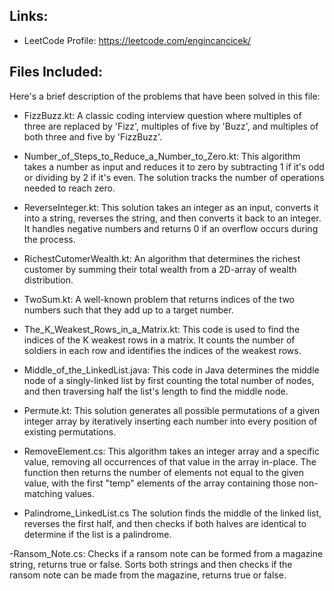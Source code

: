 ## Links:

- LeetCode Profile: https://leetcode.com/engincancicek/


## Files Included:
Here's a brief description of the problems that have been solved in this file:

- FizzBuzz.kt: A classic coding interview question where multiples of three are replaced by 'Fizz', multiples of five by 'Buzz', and multiples of both three and five by 'FizzBuzz'.

- Number_of_Steps_to_Reduce_a_Number_to_Zero.kt: This algorithm takes a number as input and reduces it to zero by subtracting 1 if it's odd or dividing by 2 if it's even. The solution tracks the number of operations needed to reach zero.

- ReverseInteger.kt: This solution takes an integer as an input, converts it into a string, reverses the string, and then converts it back to an integer. It handles negative numbers and returns 0 if an overflow occurs during the process.

- RichestCutomerWealth.kt: An algorithm that determines the richest customer by summing their total wealth from a 2D-array of wealth distribution.

- TwoSum.kt: A well-known problem that returns indices of the two numbers such that they add up to a target number.

- The_K_Weakest_Rows_in_a_Matrix.kt: This code is used to find the indices of the K weakest rows in a matrix. It counts the number of soldiers in each row and identifies the indices of the weakest rows.

- Middle_of_the_LinkedList.java: This code in Java determines the middle node of a singly-linked list by first counting the total number of nodes, and then traversing half the list's length to find the middle node.

- Permute.kt: This solution generates all possible permutations of a given integer array by iteratively inserting each number into every position of existing permutations.

- RemoveElement.cs: This algorithm takes an integer array and a specific value, removing all occurrences of that value in the array in-place. The function then returns the number of elements not equal to the given value, with the first "temp" elements of the array containing those non-matching values.

- Palindrome_LinkedList.cs The solution finds the middle of the linked list, reverses the first half, and then checks if both halves are identical to determine if the list is a palindrome.

-Ransom_Note.cs: Checks if a ransom note can be formed from a magazine string, returns true or false. Sorts both strings and then checks if the ransom note can be made from the magazine, returns true or false.

